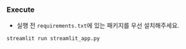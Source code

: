 ### Execute
- 실행  전 `requirements.txt`에 있는 패키지를 우선 설치해주세요. 
```bash
streamlit run streamlit_app.py
```